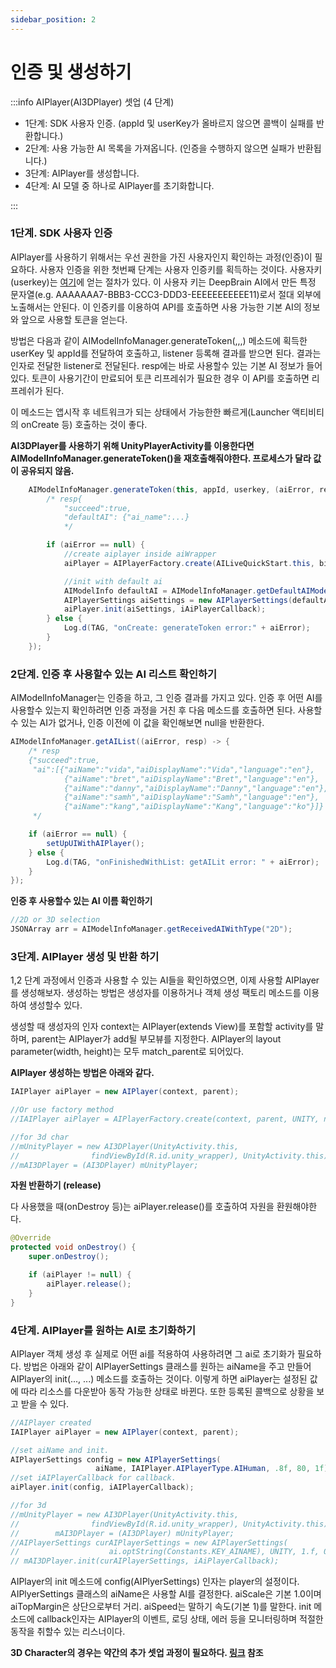 ```yaml
---
sidebar_position: 2
---
```


# 인증 및 생성하기

:::info AIPlayer(AI3DPlayer) 셋업 (4 단계)

- 1단계: SDK 사용자 인증. (appId 및 userKey가 올바르지 않으면 콜백이 실패를 반환합니다.)
- 2단계: 사용 가능한 AI 목록을 가져옵니다. (인증을 수행하지 않으면 실패가 반환됩니다.)
- 3단계: AIPlayer를 생성합니다.
- 4단계: AI 모델 중 하나로 AIPlayer를 초기화합니다.

:::

### 1단계. SDK 사용자 인증

AIPlayer를 사용하기 위해서는 우선 권한을 가진 사용자인지 확인하는 과정(인증)이 필요하다. 사용자 인증을 위한 첫번째 단계는 사용자 인증키를 획득하는 것이다. 사용자키(userkey)는 [여기](../getting-started/first-aihuman.md)에 얻는 절차가 있다. 이 사용자 키는 DeepBrain AI에서 만든 특정 문자열(e.g. AAAAAAA7-BBB3-CCC3-DDD3-EEEEEEEEEEE11)로서 절대 외부에 노출해서는 안된다. 이 인증키를 이용하여 API를 호출하면 사용 가능한 기본 AI의 정보와 앞으로 사용할 토큰을 얻는다.

방법은 다음과 같이 AIModelInfoManager.generateToken(,,,) 메소드에 획득한 userKey 및 appId를 전달하여 호출하고, listener 등록해 결과를 받으면 된다. 결과는 인자로 전달한 listener로 전달된다. resp에는 바로 사용할수 있는 기본 AI 정보가 들어 있다. 토큰이 사용기간이 만료되어 토큰 리프레쉬가 필요한 경우 이 API를 호출하면 리프레쉬가 된다.

이 메소드는 앱시작 후 네트워크가 되는 상태에서 가능한한 빠르게(Launcher 액티비티의 onCreate 등) 호출하는 것이 좋다. 

**AI3DPlayer를 사용하기 위해 UnityPlayerActivity를 이용한다면 AIModelInfoManager.generateToken()을 재호출해줘야한다. 프로세스가 달라 값이 공유되지 않음.**   

```java
	AIModelInfoManager.generateToken(this, appId, userkey, (aiError, resp) -> {
        /* resp{
            "succeed":true,
            "defaultAI": {"ai_name":...}
            */

        if (aiError == null) {
            //create aiplayer inside aiWrapper
            aiPlayer = AIPlayerFactory.create(AILiveQuickStart.this, binding.aiWrapper, AILIVE, null);

            //init with default ai
            AIModelInfo defaultAI = AIModelInfoManager.getDefaultAIModelInfo();
            AIPlayerSettings aiSettings = new AIPlayerSettings(defaultAI.getName(), AILIVE, 0.8f, 40, 1);
            aiPlayer.init(aiSettings, iAiPlayerCallback);
        } else {
            Log.d(TAG, "onCreate: generateToken error:" + aiError);
        }
    });
```



### 2단계. 인증 후 사용할수 있는 AI 리스트 확인하기 

AIModelInfoManager는 인증을 하고, 그 인증 결과를 가지고 있다. 인증 후 어떤 AI를 사용할수 있는지 확인하려면 인증 과정을 거친 후 다음 메소드를 호출하면 된다. 사용할수 있는 AI가 없거나, 인증 이전에 이 값을 확인해보면 null을 반환한다.

```java
AIModelInfoManager.getAIList((aiError, resp) -> {
    /* resp
    {"succeed":true,
     "ai":[{"aiName":"vida","aiDisplayName":"Vida","language":"en"},
            {"aiName":"bret","aiDisplayName":"Bret","language":"en"},
            {"aiName":"danny","aiDisplayName":"Danny","language":"en"},
            {"aiName":"samh","aiDisplayName":"Samh","language":"en"},
            {"aiName":"kang","aiDisplayName":"Kang","language":"ko"}]}
     */

    if (aiError == null) {
        setUpUIWithAIPlayer();
    } else {
        Log.d(TAG, "onFinishedWithList: getAILit error: " + aiError);
    }
});
```



**인증 후 사용할수 있는 AI 이름 확인하기**

```java
//2D or 3D selection
JSONArray arr = AIModelInfoManager.getReceivedAIWithType("2D");
```

### 3단계. AIPlayer 생성 및 반환 하기

1,2 단계 과정에서 인증과 사용할 수 있는 AI들을 확인하였으면, 이제 사용할 AIPlayer를 생성해보자. 생성하는 방법은 생성자를 이용하거나 객체 생성 팩토리 메소드를 이용하여 생성할수 있다. 

생성할 때 생성자의 인자 context는 AIPlayer(extends View)를 포함할 activity를 말하며, parent는 AIPlayer가 add될 부모뷰를 지정한다. AIPlayer의 layout parameter(width, height)는 모두 match_parent로 되어있다.

**AIPlayer 생성하는 방법은 아래와 같다.**

```java
IAIPlayer aiPlayer = new AIPlayer(context, parent);

//Or use factory method 
//IAIPlayer aiPlayer = AIPlayerFactory.create(context, parent, UNITY, null);

//for 3d char
//mUnityPlayer = new AI3DPlayer(UnityActivity.this,
//                findViewById(R.id.unity_wrapper), UnityActivity.this);
//mAI3DPlayer = (AI3DPlayer) mUnityPlayer;
```

**자원 반환하기 (release)**

다 사용했을 때(onDestroy 등)는 aiPlayer.release()를 호출하여 자원을 환원해야한다.

```java
@Override
protected void onDestroy() {
    super.onDestroy();

    if (aiPlayer != null) {
        aiPlayer.release();
    }
}
```



### 4단계. AIPlayer를 원하는 AI로 초기화하기

AIPlayer 객체 생성 후 실제로 어떤 ai를 적용하여 사용하려면 그 ai로 초기화가 필요하다. 방법은 아래와 같이 AIPlayerSettings 클래스를 원하는 aiName을 주고 만들어 AIPlayer의 init(..., ...) 메소드를 호출하는 것이다. 이렇게 하면 aiPlayer는 설정된 값에 따라 리소스를 다운받아 동작 가능한 상태로 바뀐다. 또한 등록된 콜백으로 상황을 보고 받을 수 있다.  

```java
//AIPlayer created 
IAIPlayer aiPlayer = new AIPlayer(context, parent);

//set aiName and init.
AIPlayerSettings config = new AIPlayerSettings(
                   aiName, IAIPlayer.AIPlayerType.AIHuman, .8f, 80, 1f);
//set iAIPlayerCallback for callback.
aiPlayer.init(config, iAIPlayerCallback);

//for 3d 
//mUnityPlayer = new AI3DPlayer(UnityActivity.this,
//                findViewById(R.id.unity_wrapper), UnityActivity.this);
//        mAI3DPlayer = (AI3DPlayer) mUnityPlayer;
//AIPlayerSettings curAIPlayerSettings = new AIPlayerSettings(
//                    ai.optString(Constants.KEY_AINAME), UNITY, 1.f, 0, 1f);
// mAI3DPlayer.init(curAIPlayerSettings, iAiPlayerCallback);
```

AIPlayer의 init 메소드에 config(AIPlyerSettings) 인자는 player의 설정이다. AIPlyerSettings 클래스의 aiName은 사용할 AI를 결정한다. aiScale은 기본 1.0이며 aiTopMargin은 상단으로부터 거리. aiSpeed는 말하기 속도(기본 1)를 말한다. init 메소드에 callback인자는 AIPlayer의 이벤트, 로딩 상태, 에러 등을 모니터링하며 적절한 동작을 취할수 있는 리스너이다.

**3D Character의 경우는 약간의 추가 셋업 과정이 필요하다. [링크](../sample-project/with-3d-character.md) 참조**
